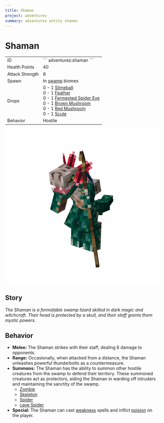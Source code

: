 ```yaml
---
title: Shaman
project: adventurez
summary: adventurez entity shaman
---
```

# Shaman
<div class="combi">
<div class="divthing">
<table class="tablething">
    <tbody>
        <tr>
            <td class="first-column">ID</td>
            <td class="second-column">
            ```
            adventurez:shaman
            ```
            </td>
        </tr>
        <tr id="linear-top">
            <td class="first-column">Health Points</td>
            <td class="second-column">40</td>
        </tr>
        <tr id="linear-top">
            <td class="first-column">Attack Strength</td>
            <td class="second-column">6</td>
        </tr>
        <tr id="linear-top">
            <td class="first-column">Spawn</td>
            <td class="second-column">In <a href="https://minecraft.fandom.com/wiki/Swamp" target="_blank">swamp</a> biomes</td>
        </tr>
        <tr id="linear-top">
            <td class="first-column">Drops</td>
            <td class="second-column">0 - 1 <a href="https://minecraft.fandom.com/wiki/Slimeball" target="_blank">Slimeball</a><br>0 - 1 <a href="https://minecraft.fandom.com/wiki/Feather" target="_blank">Feather</a><br>0 - 1 <a href="https://minecraft.fandom.com/wiki/Fermented_Spider_Eye" target="_blank">Fermented Spider Eye</a><br>0 - 1 <a href="https://minecraft.fandom.com/wiki/Mushroom" target="_blank">Brown Mushroom</a><br>0 - 1 <a href="https://minecraft.fandom.com/wiki/Mushroom" target="_blank">Red Mushroom</a><br>0 - 1 <a href="https://minecraft.fandom.com/wiki/Scute" target="_blank">Scute</a></td>
        </tr>
        <tr id="linear-top">
            <td class="first-column">Behavior</td>
            <td class="second-column">Hostile</td>
        </tr>
    </tbody>
</table>
</div>
<div class="div-img-center">
<img src="../../../../assets/adventurez/entities/shaman.png" loading="lazy" />
</div>
</div>

## Story

*The Shaman is a formidable swamp lizard skilled in dark magic and witchcraft. Their head is protected by a skull, and their staff grants them mystic powers.*

## Behavior

* **Melee:** The Shaman strikes with their staff, dealing 6 damage to opponents.
* **Range:** Occasionally, when attacked from a distance, the Shaman unleashes powerful thunderbolts as a countermeasure.
* **Summons:** The Shaman has the ability to summon other hostile creatures from the swamp to defend their territory. These summoned creatures act as protectors, aiding the Shaman in warding off intruders and maintaining the sanctity of the swamp.
    * <a href="https://minecraft.fandom.com/wiki/Zombie" target="_blank">Zombie</a>
    * <a href="https://minecraft.fandom.com/wiki/Skeleton" target="_blank">Skeleton</a>
    * <a href="https://minecraft.fandom.com/wiki/Spider" target="_blank">Spider</a>
    * <a href="https://minecraft.fandom.com/wiki/Cave_Spider" target="_blank">cave Spider</a>
* **Special:** The Shaman can cast <a href="https://minecraft.fandom.com/wiki/Weakness" target="_blank">weakness</a> spells and inflict <a href="https://minecraft.fandom.com/wiki/Poison" target="_blank">poision</a> on the player.